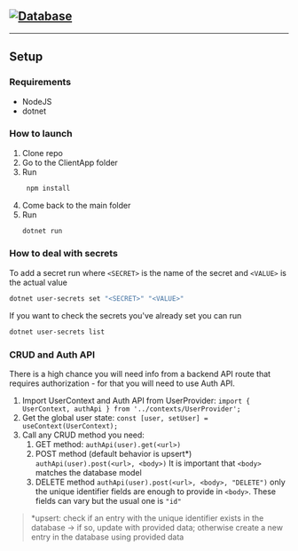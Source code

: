 ## [![Database](https://github.com/mif-az/Ultra-Saver/actions/workflows/dotnet.yml/badge.svg?branch=master)](https://github.com/mif-az/Ultra-Saver/actions/workflows/dotnet.yml)

<hr/>

## Setup

### Requirements

- NodeJS
- dotnet

### How to launch

1. Clone repo
1. Go to the ClientApp folder
1. Run
   ```bash
    npm install
   ```
1. Come back to the main folder
1. Run
   ```bash
   dotnet run
   ```

### How to deal with secrets

To add a secret run where `<SECRET>` is the name of the secret and `<VALUE>` is the actual value

```bash
dotnet user-secrets set "<SECRET>" "<VALUE>"
```

If you want to check the secrets you've already set you can run

```bash
dotnet user-secrets list
```

### CRUD and Auth API

There is a high chance you will need info from a backend API route that requires authorization - for that you will need to use Auth API.

1. Import UserContext and Auth API from UserProvider: `import { UserContext, authApi } from '../contexts/UserProvider';`
1. Get the global user state: `const [user, setUser] = useContext(UserContext);`
1. Call any CRUD method you need:
   1. GET method: `authApi(user).get(<url>)`
   1. POST method (default behavior is upsert\*) `authApi(user).post(<url>, <body>)` It is important that `<body>` matches the database model
   1. DELETE method `authApi(user).post(<url>, <body>, "DELETE")` only the unique identifier fields are enough to provide in `<body>`. These fields can vary but the usual one is `"id"`

> \*upsert: check if an entry with the unique identifier exists in the database -> if so, update with provided data; otherwise create a new entry in the database using provided data
